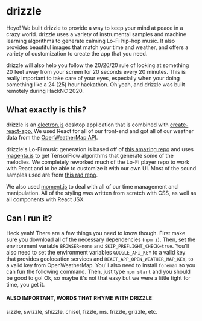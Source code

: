 ﻿# drizzle
Heyo! We built drizzle to provide a way to keep your mind at peace in a crazy world. drizzle uses a variety of instrumental samples and machine learning algorithms to generate calming Lo-Fi hip-hop music. It also provides beautiful images that match your time and weather, and offers a variety of customization to create the app that you need. 

drizzle will also help you follow the 20/20/20 rule of looking at something 20 feet away from your screen for 20 seconds every 20 minutes. This is really important to take care of your eyes, especially when your doing something like a 24 (25) hour hackathon. Oh yeah, and drizzle was built remotely during HackNC 2020.

## What exactly is this?
drizzle is an [electron.js](https://www.electronjs.org/) desktop application that is combined with [create-react-app.](https://github.com/facebook/create-react-app) We used React for all of our front-end and got all of our weather data from the [OpenWeatherMap API](https://openweathermap.org/api).

drizzle's Lo-Fi music generation is based off of [this amazing repo](https://github.com/magenta/lofi-player) and uses [magenta.js](https://github.com/magenta/magenta-js) to get TensorFlow algorithms that generate some of the melodies. We completely reworked much of the Lo-Fi player repo to work with React and to be able to customize it with our own UI. Most of the sound samples used are from [this rad repo](https://github.com/nbrosowsky/tonejs-instruments).

We also used [moment.js](https://momentjs.com/) to deal with all of our time management and manipulation. All of the styling was written from scratch with CSS, as well as all components with React JSX. 

## Can I run it?
Heck yeah! There are a few things you need to know though. First make sure you download all of the necessary dependencies (`npm i`). Then, set the environment variable `BROWSER=none` and `SKIP_PREFLIGHT_CHECK=true`. You'll also need to set the environment variables `GOOGLE_API_KEY` to a valid key that provides geolocation services and `REACT_APP_OPEN_WEATHER_MAP_KEY`, to a valid key from OpenWeatherMap. You'll also need to install `foreman` so you can fun the following command. Then, just type `npm start` and you should be good to go! Ok, so maybe it's not that easy but we were a little tight for time, you get it.

#### ALSO IMPORTANT, WORDS THAT RHYME WITH DRIZZLE:
sizzle, swizzle, shizzle, chisel, fizzle, ms. frizzle, grizzle, etc.

